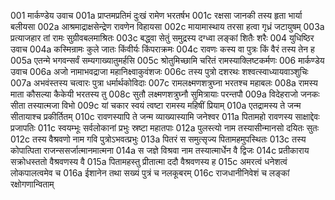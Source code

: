 001	मार्कण्डेय उवाच
001a	प्राप्तमप्रतिमं दुःखं रामेण भरतर्षभ
001c	रक्षसा जानकी तस्य हृता भार्या बलीयसा
002a	आश्रमाद्राक्षसेन्द्रेण रावणेन विहायसा
002c	मायामास्थाय तरसा हत्वा गृध्रं जटायुषम्
003a	प्रत्याजहार तां रामः सुग्रीवबलमाश्रितः
003c	बद्ध्वा सेतुं समुद्रस्य दग्ध्वा लङ्कां शितैः शरैः
004	युधिष्ठिर उवाच
004a	कस्मिन्रामः कुले जातः किंवीर्यः किंपराक्रमः
004c	रावणः कस्य वा पुत्रः किं वैरं तस्य तेन ह
005a	एतन्मे भगवन्सर्वं सम्यगाख्यातुमर्हसि
005c	श्रोतुमिच्छामि चरितं रामस्याक्लिष्टकर्मणः
006	मार्कण्डेय उवाच
006a	अजो नामाभवद्राजा महानिक्ष्वाकुवंशजः
006c	तस्य पुत्रो दशरथः शश्वत्स्वाध्यायवाञ्शुचिः
007a	अभवंस्तस्य चत्वारः पुत्रा धर्मार्थकोविदाः
007c	रामलक्ष्मणशत्रुघ्ना भरतश्च महाबलः
008a	रामस्य माता कौसल्या कैकेयी भरतस्य तु
008c	सुतौ लक्ष्मणशत्रुघ्नौ सुमित्रायाः परन्तपौ
009a	विदेहराजो जनकः सीता तस्यात्मजा विभो
009c	यां चकार स्वयं त्वष्टा रामस्य महिषीं प्रियाम्
010a	एतद्रामस्य ते जन्म सीतायाश्च प्रकीर्तितम्
010c	रावणस्यापि ते जन्म व्याख्यास्यामि जनेश्वर
011a	पितामहो रावणस्य साक्षाद्देवः प्रजापतिः
011c	स्वयम्भूः सर्वलोकानां प्रभुः स्रष्टा महातपाः
012a	पुलस्त्यो नाम तस्यासीन्मानसो दयितः सुतः
012c	तस्य वैश्रवणो नाम गवि पुत्रोऽभवत्प्रभुः
013a	पितरं स समुत्सृज्य पितामहमुपस्थितः
013c	तस्य कोपात्पिता राजन्ससर्जात्मानमात्मना
014a	स जज्ञे विश्रवा नाम तस्यात्मार्धेन वै द्विजः
014c	प्रतीकाराय सक्रोधस्ततो वैश्रवणस्य वै
015a	पितामहस्तु प्रीतात्मा ददौ वैश्रवणस्य ह
015c	अमरत्वं धनेशत्वं लोकपालत्वमेव च
016a	ईशानेन तथा सख्यं पुत्रं च नलकूबरम्
016c	राजधानीनिवेशं च लङ्कां रक्षोगणान्विताम्
